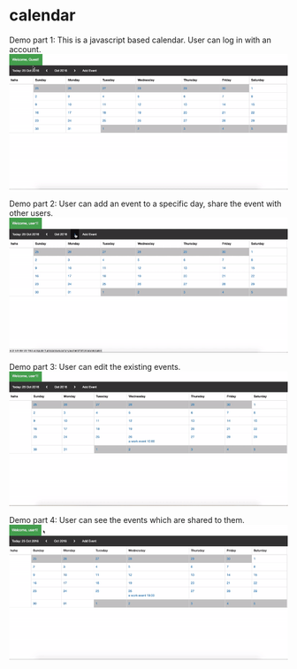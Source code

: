 # calendar
Demo part 1: This is a javascript based calendar. User can log in with an account.
![Alt text](/demo/calendarDemo01.gif?raw=true "calendarDemo01")

Demo part 2: User can add an event to a specific day, share the event with other users.
![Alt text](/demo/calendarDemo02.gif?raw=true "calendarDemo02")

Demo part 3: User can edit the existing events.
![Alt text](/demo/calendarDemo03.gif?raw=true "calendarDemo03")

Demo part 4: User can see the events which are shared to them.
![Alt text](/demo/calendarDemo04.gif?raw=true "calendarDemo04")
